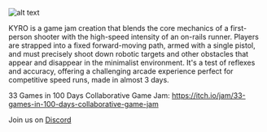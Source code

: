 ![alt text](https://i.imgur.com/P0W9TVq.png)

KYRO is a game jam creation that blends the core mechanics of a first-person shooter with the high-speed intensity of an on-rails runner. Players are strapped into a fixed forward-moving path, armed with a single pistol, and must precisely shoot down robotic targets and other obstacles that appear and disappear in the minimalist environment. It's a test of reflexes and accuracy, offering a challenging arcade experience perfect for competitive speed runs, made in almost 3 days.


33 Games in 100 Days Collaborative Game Jam:​
https://itch.io/jam/33-games-in-100-days-collaborative-game-jam​

Join us on [Discord](https://discord.gg/UHN4AjMw4d)
